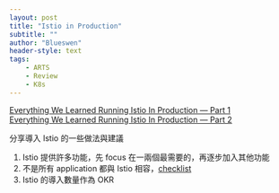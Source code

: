 ```yaml
---
layout: post
title: "Istio in Production"
subtitle: ""
author: "Blueswen"
header-style: text
tags:
    - ARTS
    - Review
    - K8s
---
```


[Everything We Learned Running Istio In Production — Part 1](https://engineering.hellofresh.com/everything-we-learned-running-istio-in-production-part-1-51efec69df65)  
[Everything We Learned Running Istio In Production — Part 2](https://engineering.hellofresh.com/everything-we-learned-running-istio-in-production-part-2-ff4c26844bfb)

分享導入 Istio 的一些做法與建議

1. Istio 提供許多功能，先 focus 在一兩個最需要的，再逐步加入其他功能
2. 不是所有 application 都與 Istio 相容，[checklist](https://github.com/istio/istio/issues/14743)
3. Istio 的導入數量作為 OKR

